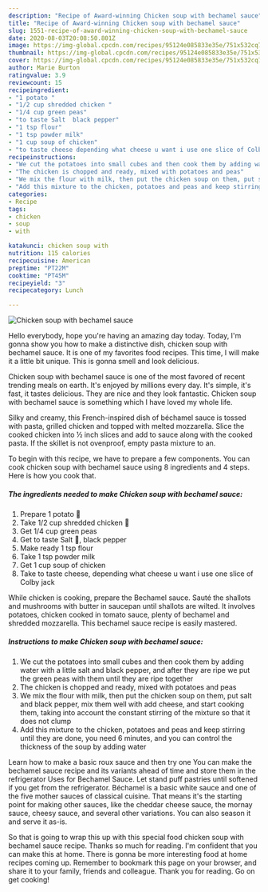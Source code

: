 ```yaml
---
description: "Recipe of Award-winning Chicken soup with bechamel sauce"
title: "Recipe of Award-winning Chicken soup with bechamel sauce"
slug: 1551-recipe-of-award-winning-chicken-soup-with-bechamel-sauce
date: 2020-08-03T20:08:50.801Z
image: https://img-global.cpcdn.com/recipes/95124e085833e35e/751x532cq70/chicken-soup-with-bechamel-sauce-recipe-main-photo.jpg
thumbnail: https://img-global.cpcdn.com/recipes/95124e085833e35e/751x532cq70/chicken-soup-with-bechamel-sauce-recipe-main-photo.jpg
cover: https://img-global.cpcdn.com/recipes/95124e085833e35e/751x532cq70/chicken-soup-with-bechamel-sauce-recipe-main-photo.jpg
author: Marie Burton
ratingvalue: 3.9
reviewcount: 15
recipeingredient:
- "1 potato "
- "1/2 cup shredded chicken "
- "1/4 cup green peas"
- "to taste Salt  black pepper"
- "1 tsp flour"
- "1 tsp powder milk"
- "1 cup soup of chicken"
- "to taste cheese depending what cheese u want i use one slice of Colby jack"
recipeinstructions:
- "We cut the potatoes into small cubes and then cook them by adding water with a little salt and black pepper, and after they are ripe we put the green peas with them until they are ripe together"
- "The chicken is chopped and ready, mixed with potatoes and peas"
- "We mix the flour with milk, then put the chicken soup on them, put salt and black pepper, mix them well with add cheese, and start cooking them, taking into account the constant stirring of the mixture so that it does not clump"
- "Add this mixture to the chicken, potatoes and peas and keep stirring until they are done, you need 6 minutes, and you can control the thickness of the soup by adding water"
categories:
- Recipe
tags:
- chicken
- soup
- with

katakunci: chicken soup with 
nutrition: 115 calories
recipecuisine: American
preptime: "PT22M"
cooktime: "PT45M"
recipeyield: "3"
recipecategory: Lunch

---
```



![Chicken soup with bechamel sauce](https://img-global.cpcdn.com/recipes/95124e085833e35e/751x532cq70/chicken-soup-with-bechamel-sauce-recipe-main-photo.jpg)

Hello everybody, hope you're having an amazing day today. Today, I'm gonna show you how to make a distinctive dish, chicken soup with bechamel sauce. It is one of my favorites food recipes. This time, I will make it a little bit unique. This is gonna smell and look delicious.

Chicken soup with bechamel sauce is one of the most favored of recent trending meals on earth. It's enjoyed by millions every day. It's simple, it's fast, it tastes delicious. They are nice and they look fantastic. Chicken soup with bechamel sauce is something which I have loved my whole life.

Silky and creamy, this French-inspired dish of béchamel sauce is tossed with pasta, grilled chicken and topped with melted mozzarella. Slice the cooked chicken into ½ inch slices and add to sauce along with the cooked pasta. If the skillet is not ovenproof, empty pasta mixture to an.


To begin with this recipe, we have to prepare a few components. You can cook chicken soup with bechamel sauce using 8 ingredients and 4 steps. Here is how you cook that.

<!--inarticleads1-->

##### The ingredients needed to make Chicken soup with bechamel sauce:

1. Prepare 1 potato 🥔
1. Take 1/2 cup shredded chicken 🐔
1. Get 1/4 cup green peas
1. Get to taste Salt 🧂, black pepper
1. Make ready 1 tsp flour
1. Take 1 tsp powder milk
1. Get 1 cup soup of chicken
1. Take to taste cheese, depending what cheese u want i use one slice of Colby jack


While chicken is cooking, prepare the Bechamel sauce. Sauté the shallots and mushrooms with butter in saucepan until shallots are wilted. It involves potatoes, chicken cooked in tomato sauce, plenty of bechamel and shredded mozzarella. This bechamel sauce recipe is easily mastered. 

<!--inarticleads2-->

##### Instructions to make Chicken soup with bechamel sauce:

1. We cut the potatoes into small cubes and then cook them by adding water with a little salt and black pepper, and after they are ripe we put the green peas with them until they are ripe together
1. The chicken is chopped and ready, mixed with potatoes and peas
1. We mix the flour with milk, then put the chicken soup on them, put salt and black pepper, mix them well with add cheese, and start cooking them, taking into account the constant stirring of the mixture so that it does not clump
1. Add this mixture to the chicken, potatoes and peas and keep stirring until they are done, you need 6 minutes, and you can control the thickness of the soup by adding water


Learn how to make a basic roux sauce and then try one You can make the bechamel sauce recipe and its variants ahead of time and store them in the refrigerator Uses for Bechamel Sauce. Let stand puff pastries until softened if you get from the refrigerator. Béchamel is a basic white sauce and one of the five mother sauces of classical cuisine. That means it&#39;s the starting point for making other sauces, like the cheddar cheese sauce, the mornay sauce, cheesy sauce, and several other variations. You can also season it and serve it as-is. 

So that is going to wrap this up with this special food chicken soup with bechamel sauce recipe. Thanks so much for reading. I'm confident that you can make this at home. There is gonna be more interesting food at home recipes coming up. Remember to bookmark this page on your browser, and share it to your family, friends and colleague. Thank you for reading. Go on get cooking!
